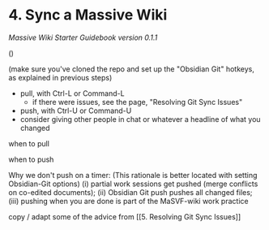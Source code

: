 # 4. Sync a Massive Wiki
*Massive Wiki Starter Guidebook version 0.1.1*

()

(make sure you've cloned the repo and set up the "Obsidian Git" hotkeys, as explained in previous steps)

- pull, with Ctrl-L or Command-L
	- if there were issues, see the page, "Resolving Git Sync Issues"
- push, with Ctrl-U or Command-U
- consider giving other people in chat or whatever a headline of what you changed

when to pull

when to push

Why we don't push on a timer: (This rationale is better located with setting Obsidian-Git options)
  (i) partial work sessions get pushed (merge conflicts on co-edited documents);
  (ii) Obsidian Git push pushes all changed files;
  (iii) pushing when you are done is part of the MaSVF-wiki work practice

copy / adapt some of the advice from [[5. Resolving Git Sync Issues]]